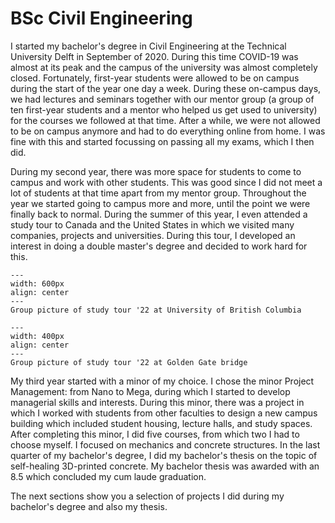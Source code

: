 # BSc Civil Engineering

I started my bachelor's degree in Civil Engineering at the Technical University Delft in September of 2020. During this time COVID-19 was almost at its peak and the campus of the university was almost completely closed. Fortunately, first-year students were allowed to be on campus during the start of the year one day a week. During these on-campus days, we had lectures and seminars together with our mentor group (a group of ten first-year students and a mentor who helped us get used to university) for the courses we followed at that time. After a while, we were not allowed to be on campus anymore and had to do everything online from home. I was fine with this and started focussing on passing all my exams, which I then did.

During my second year, there was more space for students to come to campus and work with other students. This was good since I did not meet a lot of students at that time apart from my mentor group. Throughout the year we started going to campus more and more, until the point we were finally back to normal. During the summer of this year, I even attended a study tour to Canada and the United States in which we visited many companies, projects and universities. During this tour, I developed an interest in doing a double master's degree and decided to work hard for this.

```{figure} ../figures/BSc/IR22_Vancouver.jpg
---
width: 600px
align: center
---
Group picture of study tour '22 at University of British Columbia
```

```{figure} ../figures/BSc/IR22_San_Francisco.jpg
---
width: 400px
align: center
---
Group picture of study tour '22 at Golden Gate bridge
```

My third year started with a minor of my choice. I chose the minor Project Management: from Nano to Mega, during which I started to develop managerial skills and interests. During this minor, there was a project in which I worked with students from other faculties to design a new campus building which included student housing, lecture halls, and study spaces. After completing this minor, I did five courses, from which two I had to choose myself. I focused on mechanics and concrete structures. In the last quarter of my bachelor's degree, I did my bachelor's thesis on the topic of self-healing 3D-printed concrete. My bachelor thesis was awarded with an 8.5 which concluded my cum laude graduation.

The next sections show you a selection of projects I did during my bachelor's degree and also my thesis.